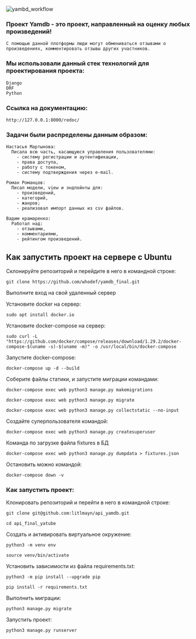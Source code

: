 ![yambd_workflow](https://github.com/Romanroman99/yamdb_final/actions/workflows/yamdb_workflow.yml/badge.svg?event=push)
### Проект Yamdb - это проект, направленный на оценку любых произведений!

```
С помощью данной плотформы люди могут обмениваться отзывами о произведениях, комментировать отзывы других участников.
```

### Мы использовали данный стек технологий для проектирования проекта:
```
Django
DRF
Python
```

### Ссылка на документацию:
```
http://127.0.0.1:8000/redoc/
```

### Задачи были распределены данным образом:
```
Настасья Мартынова:
  Писала всю часть, касающуюся управления пользователями:  
    - систему регистрации и аутентификации,
    - права доступа,
    - работу с токеном,
    - систему подтверждения через e-mail.
  
Роман Романцов:
  Писал модели, view и эндпойнты для:
    - произведений,
    - категорий,
    - жанров;
    - реализовал импорт данных из csv файлов.
 
Вадим крамаренко:
  Работал над:
    - отзывами,
    - комментариями,
    - рейтингом произведений.
```

## Как запустить проект на сервере с Ubuntu

Склонируйте репозиторий и перейдите в него в командной строке:

```
git clone https://github.com/whodef/yamdb_final.git
```

Выполните вход на свой удаленный сервер

Установите docker на сервер:

```
sudo apt install docker.io
```

Установите docker-compose на сервер:

```
sudo curl -L "https://github.com/docker/compose/releases/download/1.29.2/docker-compose-$(uname -s)-$(uname -m)" -o /usr/local/bin/docker-compose
```

Запустите docker-compose:

```
docker-compose up -d --build
```

Соберите файлы статики, и запустите миграции командами:

```
docker-compose exec web python3 manage.py makemigrations
```
```
docker-compose exec web python3 manage.py migrate
```
```
docker-compose exec web python3 manage.py collectstatic --no-input
```

Создайте суперпользователя командой:

```
docker-compose exec web python3 manage.py createsuperuser
```

Команда по загрузке файла fixtures в БД
```
docker-compose exec web python3 manage.py dumpdata > fixtures.json
```

Остановить можно командой:

```
docker-compose down -v
```

### Как запустить проект:

Клонировать репозиторий и перейти в него в командной строке:

```
git clone git@github.com:litlmayn/api_yamdb.git
```

```
cd api_final_yatube
```

Cоздать и активировать виртуальное окружение:

```
python3 -m venv env
```

```
source venv/bin/activate
```

Установить зависимости из файла requirements.txt:

```
python3 -m pip install --upgrade pip
```

```
pip install -r requirements.txt
```

Выполнить миграции:

```
python3 manage.py migrate
```

Запустить проект:

```
python3 manage.py runserver
```